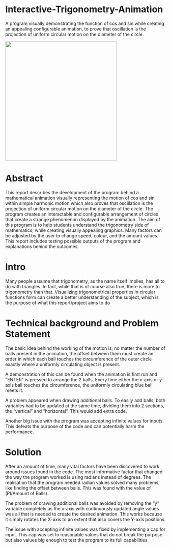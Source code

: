 # Interactive-Trigonometry-Animation
A program visually demonstrating the function of cos and sin while creating an appealing configurable animation, to prove that oscillation is the projection of uniform circular motion on the diameter of the circle.

<img src="https://user-images.githubusercontent.com/93825166/171161536-0ef353db-b8ac-4787-a2a8-3d71cdc18e00.gif" width="350" height="375"/>

# Abstract
This report describes the development of the program behind a mathematical animation 
visually representing the motion of cos and sin within simple harmonic motion which also 
proves that oscillation is the projection of uniform circular motion on the diameter of the 
circle. The program creates an interactable and configurable arrangement of circles that 
create a strange phenomenon displayed by the animation. The aim of this program is to help 
students understand the trigonometry side of mathematics, while creating visually appealing 
graphics. Many factors can be adjusted by the user to change speed, colour, and the amount 
values. This report includes testing possible outputs of the program and explanations behind 
the outcomes.

# Intro
Many people assume that trigonometry, as the name itself implies, has all to do with triangles. In 
fact, while that is of course also true, there is more to trigonometry than that. Visualizing 
trigonometrical properties in circular functions form can create a better understanding of the 
subject, which is the purpose of what this report/project aims to do

# Technical background and Problem Statement
The basic idea behind the working of the motion is, no matter the number of balls present in 
the animation, the offset between them must create an order in which each ball touches the 
circumference of the outer circle exactly where a uniformly circulating object is present.

A demonstration of this can be found when the animation is first run and “ENTER” is pressed 
to arrange the 2 balls. Every time either the x-axis or y-axis ball touches the circumference, 
the uniformly circulating blue ball meets it.

A problem appeared when drawing additional balls. To easily add balls, both variables had to 
be updated at the same time, dividing them into 2 sections, the “vertical” and “horizontal”.
This would add extra code.

Another big issue with the program was accepting infinite values for inputs. This defeats the 
purpose of the code and can potentially harm the performance.

# Solution
After an amount of time, many vital factors have been discovered to work around issues 
found in the code. The most informative factor that changed the way the program worked is 
using radians instead of degrees. The realisation that the program needed radian values 
solved many problems, like finding the offset between balls. This was found with the value of (PI/Amount of Balls).

The problem of drawing additional balls
was avoided by removing the “y” variable 
completely as the x-axis with
continuously updated angle values was all 
that is needed to create the desired 
animation. This works because it simply 
rotates the X-axis to an extent that also 
covers the Y-axis positions.

The issue with accepting infinite values 
was fixed by implementing a cap for 
input. This cap was set to reasonable 
values that do not break the purpose but 
also values big enough to test the 
program to its full capabilities
